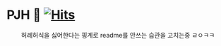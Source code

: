 # PJH 🦊 [![Hits](https://hits.seeyoufarm.com/api/count/incr/badge.svg?url=https%3A%2F%2Fgithub.com%2Fclyde0813&count_bg=%23878787&title_bg=%23000000&icon=&icon_color=%23E7E7E7&title=hits&edge_flat=true)](https://hits.seeyoufarm.com)
<div align="center">
허례허식을 싫어한다는 핑계로 readme를 안쓰는 습관을 고치는중 ㄹㅇㅋㅋ
</div>
  


